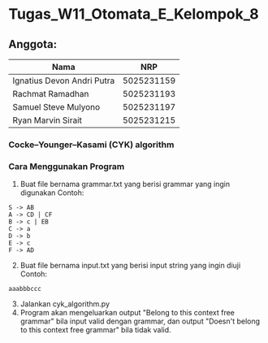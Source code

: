 # Tugas_W11_Otomata_E_Kelompok_8
## Anggota:
| Nama | NRP |
| ---- | --- |
| Ignatius Devon Andri Putra | 5025231159 |
| Rachmat Ramadhan | 5025231193 |
| Samuel Steve Mulyono | 5025231197 |
| Ryan Marvin Sirait | 5025231215 |
### Cocke–Younger–Kasami (CYK) algorithm


### Cara Menggunakan Program
1. Buat file bernama grammar.txt yang berisi grammar yang ingin digunakan
Contoh:
```
S -> AB
A -> CD | CF
B -> c | EB
C -> a
D -> b
E -> c
F -> AD
```
2. Buat file bernama input.txt yang berisi input string yang ingin diuji
Contoh:
```
aaabbbccc
```
3. Jalankan cyk_algorithm.py
4. Program akan mengeluarkan output "Belong to this context free grammar" bila input valid dengan grammar, dan output "Doesn't belong to this context free grammar" bila tidak valid.
